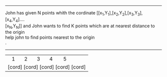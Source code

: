 <hr>
John has given N points whith the cordinate [[x<sub>1</sub>,Y<sub>1</sub>],[x<sub>2</sub>,Y<sub>2</sub>],[x<sub>3</sub>,Y<sub>3</sub>],[x<sub>4</sub>,Y<sub>4</sub>]....<br>
[x<sub>N</sub>,Y<sub>N</sub>]] and John wants to find K points which are at nearest distance to the origin<br>
help john to find points nearest to the origin<br>
<table><tr><td>&nbsp;&nbsp;&nbsp;1&nbsp;&nbsp;&nbsp;&nbsp;&nbsp;&nbsp;&nbsp;2&nbsp;&nbsp;&nbsp;&nbsp;&nbsp;&nbsp;&nbsp;3&nbsp;&nbsp;&nbsp;&nbsp;&nbsp;&nbsp;&nbsp;4&nbsp;&nbsp;&nbsp;&nbsp;&nbsp;&nbsp;&nbsp;&nbsp;5
       &nbsp;&nbsp;&nbsp;</td></tr>
       <tr><td>[cord] [cord] [cord] [cord] [cord] </td></tr>.
<hr>
